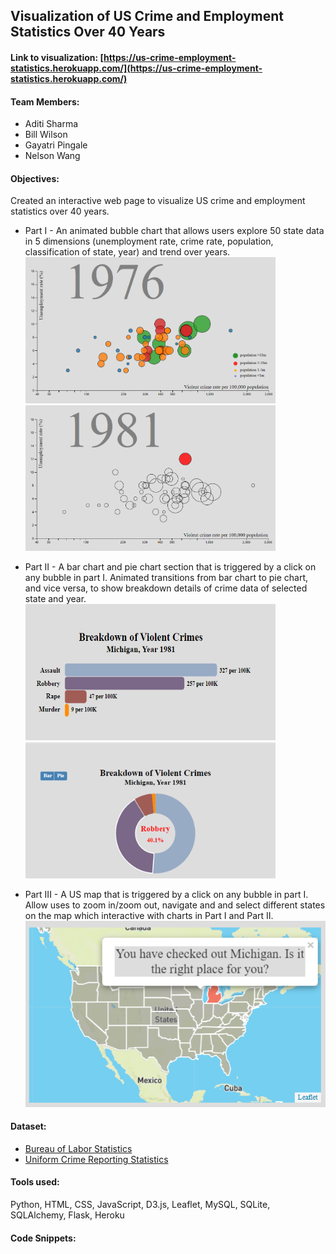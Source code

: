 ## Visualization of US Crime and Employment Statistics Over 40 Years

#### Link to visualization: [https://us-crime-employment-statistics.herokuapp.com/](https://us-crime-employment-statistics.herokuapp.com/)

#### Team Members:
+ Aditi Sharma
+ Bill Wilson
+ Gayatri Pingale
+ Nelson Wang

#### Objectives:  
Created an interactive web page to visualize US crime and employment statistics over 40 years.
+ Part I - An animated bubble chart that allows users explore 50 state data in 5 dimensions (unemployment rate, crime rate, population, classification of state, year) and trend over years.  
<img src="images/bubble_chart_1.PNG" width="400"> <img src="images/bubble_chart_2.PNG" width="400">  
      
+ Part II - A bar chart and pie chart section that is triggered by a click on any bubble in part I.  Animated transitions from bar chart to pie chart, and vice versa, to show breakdown details of crime data of selected state and year.  
<img src="images/bar_chart.PNG" width="400" height="218"> <img src="images/pie_chart.PNG" width="400">  

+ Part III - A US map that is triggered by a click on any bubble in part I.  Allow uses to zoom in/zoom out, navigate and and select different states on the map which interactive with charts in Part I and Part II.  
![image1](images/map.PNG)

#### Dataset:

+ [Bureau of Labor Statistics](https://www.bls.gov/lau/rdscnp16.htm)
+ [Uniform Crime Reporting Statistics](https://www.bjs.gov/ucrdata/Search/Crime/State/StatebyState.cfm?NoVariables=Y&CFID=247193930&CFTOKEN=b6105fea0ed761eb-FDFE448E-D159-1EA8-A5EFE168BA588D99)

#### Tools used:
Python, HTML, CSS, JavaScript, D3.js, Leaflet, MySQL, SQLite, SQLAlchemy, Flask, Heroku
  
#### Code Snippets:
